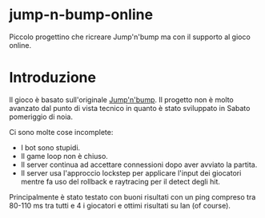 # jump-n-bump-online
Piccolo progettino che ricreare Jump'n'bump ma con il supporto al gioco online.

# Introduzione
Il gioco è basato sull'originale [Jump'n'bump](https://it.wikipedia.org/wiki/Jump_%27n_Bump).
Il progetto non è molto avanzato dal punto di vista tecnico in quanto è stato sviluppato in Sabato pomeriggio di noia.

Ci sono molte cose incomplete:
- I bot sono stupidi.
- Il game loop non è chiuso.
- Il server continua ad accettare connessioni dopo aver avviato la partita.
- Il server usa l'approccio lockstep per applicare l'input dei giocatori mentre fa uso del rollback e raytracing per il detect degli hit.

Principalmente è stato testato con buoni risultati con un ping compreso tra 80-110 ms tra tutti e 4 i giocatori e ottimi risultati su lan (of course).
